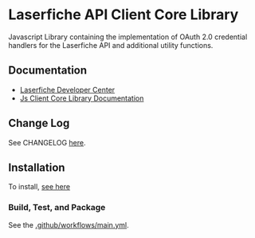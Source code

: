 # Laserfiche API Client Core Library

Javascript Library containing the implementation of OAuth 2.0 credential handlers for the Laserfiche API  and additional utility functions.

## Documentation

- [Laserfiche Developer Center](https://developer.laserfiche.com/)
- [Js Client Core Library Documentation](https://laserfiche.github.io/lf-api-client-core-js/docs/1.x/index.html)

## Change Log

See CHANGELOG [here](https://github.com/Laserfiche/lf-api-client-core-js/blob/HEAD/CHANGELOG.md).

## Installation

To install, [see here](https://www.npmjs.com/package/@laserfiche/lf-api-client-core)

### Build, Test, and Package

See the [.github/workflows/main.yml](https://github.com/Laserfiche/lf-api-client-core-js/blob/HEAD/.github/workflows/main.yml).
